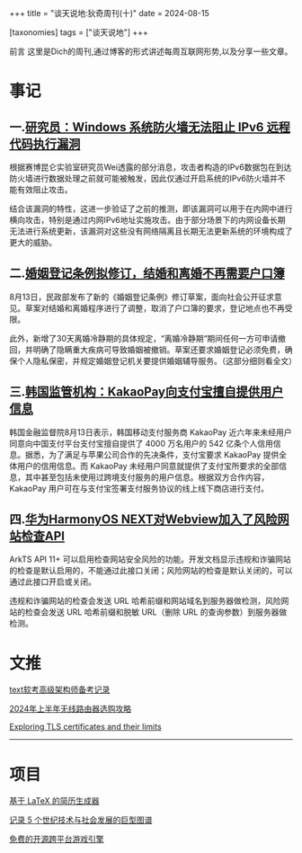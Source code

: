 +++
title = "谈天说地:狄奇周刊(十)"
date = 2024-08-15

[taxonomies]
tags = ["谈天说地"]
+++

前言 这里是Dich的周刊,通过博客的形式讲述每周互联网形势,以及分享一些文章。

<!-- more -->
# **事记**

## **一.[研究员：Windows 系统防火墙无法阻止 IPv6 远程代码执行漏洞](https://x.com/XiaoWei___/status/1823532146679799993)**

根据赛博昆仑实验室研究员Wei透露的部分消息，攻击者构造的IPv6数据包在到达防火墙进行数据处理之前就可能被触发，因此仅通过开启系统的IPv6防火墙并不能有效阻止攻击。

结合该漏洞的特性，这进一步验证了之前的推测，即该漏洞可以用于在内网中进行横向攻击，特别是通过内网IPv6地址实施攻击。由于部分场景下的内网设备长期无法进行系统更新，该漏洞对这些没有网络隔离且长期无法更新系统的环境构成了更大的威胁。

## **二.[婚姻登记条例拟修订，结婚和离婚不再需要户口簿](https://weibo.com/1638782947/OskWtCNkJ)**

8月13日，民政部发布了新的《婚姻登记条例》修订草案，面向社会公开征求意见。草案对结婚和离婚程序进行了调整，取消了户口簿的要求，登记地点也不再受限。

此外，新增了30天离婚冷静期的具体规定，“离婚冷静期“期间任何一方可申请撤回，并明确了隐瞒重大疾病可导致婚姻被撤销。草案还要求婚姻登记必须免费，确保个人隐私保密，并规定婚姻登记机关要提供婚姻辅导服务。（这部分细则看全文）


## **三.[韩国监管机构：KakaoPay向支付宝擅自提供用户信息](https://m-cn.yna.co.kr/view/ACK20240813002700881?input=tw)**

韩国金融监督院8月13日表示，韩国移动支付服务商 KakaoPay 近六年来未经用户同意向中国支付平台支付宝擅自提供了 4000 万名用户的 542 亿条个人信用信息。据悉，为了满足与苹果公司合作的先决条件，支付宝要求 KakaoPay 提供全体用户的信用信息。而 KakaoPay 未经用户同意就提供了支付宝所要求的全部信息，其中甚至包括未使用过跨境支付服务的用户信息。根据双方合作内容，KakaoPay 用户可在与支付宝签署支付服务协议的线上线下商店进行支付。

## **四.[华为HarmonyOS NEXT对Webview加入了风险网站检查API](https://developer.huawei.com/consumer/cn/doc/harmonyos-references-V5/js-apis-webview-V5#enablesafebrowsing11)**

ArkTS API 11+ 可以启用检查网站安全风险的功能。开发文档显示违规和诈骗网站的检查是默认启用的，不能通过此接口关闭；风险网站的检查是默认关闭的，可以通过此接口开启或关闭。

违规和诈骗网站的检查会发送 URL 哈希前缀和网站域名到服务器做检测，风险网站的检查会发送 URL 哈希前缀和脱敏 URL（删除 URL 的查询参数）到服务器做检测。


# **文推**



[text软考高级架构师备考记录](https://nekonull.me/posts/ruankao-architect/)

[2024年上半年无线路由器选购攻略](https://www.acwifi.net/27983.html)

[Exploring TLS certificates and their limits](https://0x00.cl/blog/2024/exploring-tls-certs/)


---

# **项目**


[基于 LaTeX 的简历生成器](https://ppresume.com)

[记录 5 个世纪技术与社会发展的巨型图谱](https://calculatingempires.net)

[免费的开源跨平台游戏引擎](https://github.com/cocos/cocos-engine)